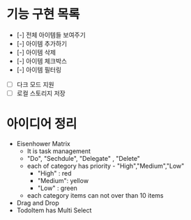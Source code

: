 # 기능 구현 목록

-   [-] 전체 아이템들 보여주기
-   [-] 아이템 추가하기
-   [-] 아이템 삭제
-   [-] 아이템 체크박스
-   [-] 아이템 필터링
-   [ ] 다크 모드 지원
-   [ ] 로컬 스토리지 저장

# 아이디어 정리

-   Eisenhower Matrix
    -   It is task management
    -   "Do", "Sechdule", "Delegate" , "Delete"
    -   each of category has priority - "High","Medium","Low"
        -   "High" : red
        -   "Medium": yellow
        -   "Low" : green
    -   each category items can not over than 10 items
-   Drag and Drop
-   TodoItem has Multi Select

